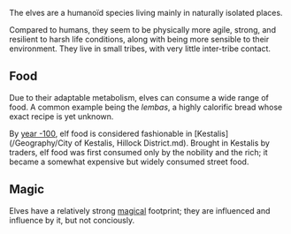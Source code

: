 The elves are a humanoïd species living mainly in naturally isolated places.

Compared to humans, they seem to be physically more agile, strong, and resilient to harsh life conditions, along with being more sensible to their environment.
They live in small tribes, with very little inter-tribe contact.

## Food
Due to their adaptable metabolism, elves can consume a wide range of food.
A common example being the *lembas*, a highly calorific bread whose exact recipe is yet unknown.


By [year -100](/Year/-100.md), elf food is considered fashionable in [Kestalis](/Geography/City of Kestalis, Hillock District.md).
Brought in Kestalis by traders, elf food was first consumed only by the nobility and the rich; it became a somewhat expensive but widely consumed street food.

## Magic
Elves have a relatively strong [magical](/Magic/Magic.md) footprint; they are influenced and influence by it, but not conciously.

